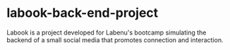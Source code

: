 # labook-back-end-project
Labook is a project developed for Labenu's bootcamp simulating the backend of a small social media that promotes connection and interaction.
